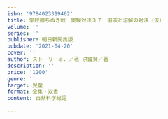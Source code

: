 ```yaml
---
isbn: '9784023319462'
title: 学校勝ちぬき戦　実験対決３７　溶液と溶解の対決（仮）
volume: ''
series: ''
publisher: 朝日新聞出版
pubdate: '2021-04-20'
cover: ''
author: ストーリーａ．／著 洪鐘賢／著
description: ''
price: '1200'
genre: ''
target: 児童
format: 全集・双書
content: 自然科学総記

---
```

